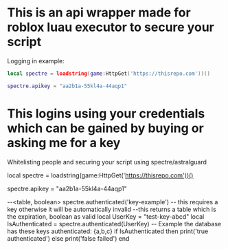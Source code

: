# This is an api wrapper made for roblox luau executor to secure your script

Logging in example:
```lua
local spectre = loadstring(game:HttpGet('https://thisrepo.com'))() 

spectre.apikey = "aa2b1a-55kl4a-44aqp1"
```
# This logins using your credentials which can be gained by buying or asking me for a key

Whitelisting people and securing your script using spectre/astralguard

local spectre = loadstring(game:HttpGet('https://thisrepo.com'))() 

spectre.apikey = "aa2b1a-55kl4a-44aqp1"

 --<table, boolean> spectre.authenticated('key-example') <str> -- this requires a key otherwise it will be automatically invalid
 --this returns a table which is the expiration, boolean as valid
local UserKey = "test-key-abcd"
local IsAuthenticated = spectre.authenticated(UserKey) -- Example the database has these keys authenticated: {a,b,c}
if IsAuthenticated then
  print('true authenticated')
else
  print('false failed')
end
```
